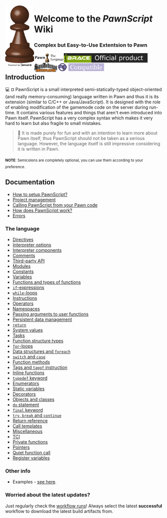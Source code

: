 <p align="left">
  <img height="200" align="left" src="readme_resources/pawnscript_logo.png">
</p>
<h1 align = "left">Welcome to the <i><b>PawnScript</b></i> Wiki</h1>
<h3 align = "left">
  Complex but Easy-to-Use Extentsion to Pawn
</h3>

<img height="30" align="left" src="readme_resources/pawn_logo.png">
<img height="30" align="left" src="readme_resources/brace_product.png">
<img height="30" align="left" href="https://sa-mp.com" src="readme_resources/samp_logo.png">
<img height="30" align="left" src="readme_resources/omp_compatible.png">

<br></br>

## Introduction
:computer: ¤ PawnScript is a small interpreted semi-statically-typed object-oriented (and really memory-consuming) language written in Pawn and thus it is its extension (similar to C/C++ or Java/JavaScript). It is designed with the role of enabling modification of the gamemode code on the server during run-time. It contains various features and things that aren't even introduced into Pawn itself. PawnScript has a very complex syntax which makes it very hard to learn but also fragile to small mistakes.


> :paperclip: It is made purely for fun and with an intention to learn more about Pawn itself, thus PawnScript should not be taken as a serious language. However, the language itself is still impressive considering it is written in Pawn.

<sub><b>NOTE</b>: Semicolons are completely optional, you can use them according to your preference.</sub>

## Documentation

- [How to setup PawnScript?](doc/setup.md)
- [Project management](doc/proj.md)
- [Calling PawnScript from your Pawn code](doc/pawn.md)
- [How does PawnScript work?](doc/how.md)
- [Errors](doc/errors.md)

### The language

- [Directives](doc/directives.md)
- [Interpreter options](doc/options.md)
- [Interpreter components](doc/components.md)
- [Comments](doc/comments.md)
- [Third-party API](doc/api.md)
- [Modules](doc/modules.md)
- [Constants](doc/const.md)
- [Variables](doc/vars.md)
- [Functions and types of functions](doc/forms.md)
- [`if`-expressions](doc/if.md)
- [`while`-loops](doc/while.md)
- [Instructions](doc/instruct.md)
- [Operators](doc/oper.md)
- [Namespaces](doc/namespace.md)
- [Passing arguments to user functions](doc/userargs.md)
- [Persistent data management](doc/persistent.md)
- [`return`](doc/return.md)
- [System values](doc/sysval.md)
- [Tasks](doc/tasks.md)
- [Function structure types](doc/struct.md)
- [`for`-loops](doc/for.md)
- [Data structures and `foreach`](doc/foreach.md)
- [`switch` and `case`](doc/switch.md)
- [Function methods](doc/methods.md)
- [Tags and `tagof` instruction](doc/tags.md)
- [Inline functions](doc/inline.md)
- [`typedef` keyword](doc/typedef.md)
- [Enumerators](doc/enum.md)
- [Static variables](doc/static.md)
- [Decorators](doc/decorators.md)
- [Objects and classes](doc/objclass.md)
- [`do` statement](doc/do.md)
- [`final` keyword](doc/final.md)
- [`try`, `break` and `continue`](doc/try.md)
- [Return reference](doc/retref.md)
- [Call templates](doc/template.md)
- [Miscellaneous](doc/misc.md)
- [TCI](doc/usingfor.md)
- [Private functions](doc/private.md)
- [Pointers](doc/pointers.md)
- [Quiet function call](doc/quiet.md)
- [Register variables](doc/register.md)

### Other info

- Examples - [see here](doc/dpp_example.md).


### Worried about the latest updates?

Just regularly check the [workflow runs](https://github.com/bracetm/pawnscript/actions)! Always select the latest **successful** workflow to download the latest build artifacts from.
